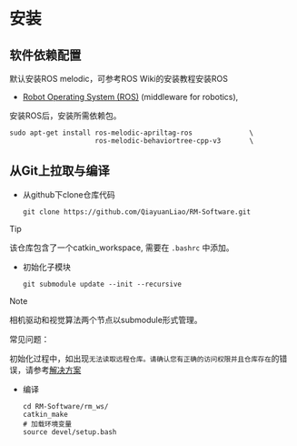 # 安装
## 软件依赖配置
默认安装ROS melodic，可参考ROS Wiki的安装教程安装ROS
- [Robot Operating System (ROS)](http://wiki.ros.org/cn) (middleware for robotics),

安装ROS后，安装所需依赖包。

    sudo apt-get install ros-melodic-apriltag-ros              \
                         ros-melodic-behaviortree-cpp-v3       \

## 从Git上拉取与编译
+ 从github下clone仓库代码

    ```git clone https://github.com/QiayuanLiao/RM-Software.git```

> [!Tip]
>
>该仓库包含了一个catkin_workspace, 需要在 `.bashrc` 中添加。

+ 初始化子模块

    ```git submodule update --init --recursive ```

> [!Note]
>
>相机驱动和视觉算法两个节点以submodule形式管理。


常见问题：

初始化过程中，如出现```无法读取远程仓库。请确认您有正确的访问权限并且仓库存在```的错误，请参考[解决方案](https://blog.csdn.net/qq_36770641/article/details/88638573) 

+ 编译
  ```
  cd RM-Software/rm_ws/
  catkin_make
  # 加载环境变量
  source devel/setup.bash
  ```
